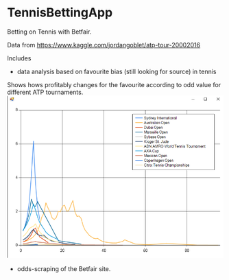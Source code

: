 # TennisBettingApp
Betting on Tennis with Betfair.

Data from https://www.kaggle.com/jordangoblet/atp-tour-20002016

Includes 

* data analysis based on favourite bias (still looking for source) in tennis 

Shows hows profitably changes for the favourite according to odd value for different ATP tournaments.
![alt text](https://github.com/dtaylor-530/TennisBettingApp/blob/master/ArbitrageByTournament.png)

* odds-scraping of the Betfair site.


